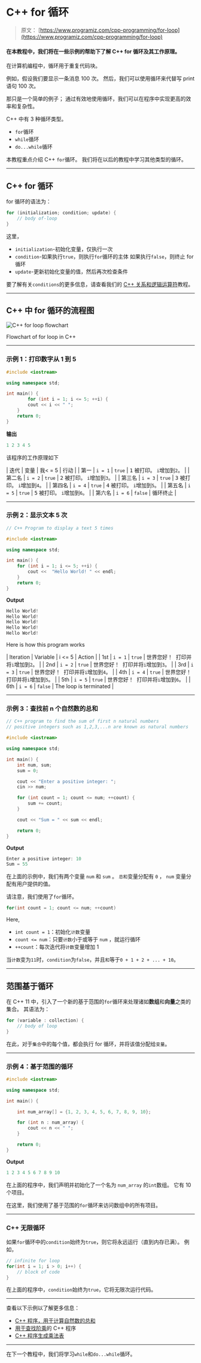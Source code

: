 # C++ for 循环

> 原文： [https://www.programiz.com/cpp-programming/for-loop](https://www.programiz.com/cpp-programming/for-loop)

#### 在本教程中，我们将在一些示例的帮助下了解 C++ for 循环及其工作原理。

在计算机编程中，循环用于重复代码块。

例如，假设我们要显示一条消息 100 次。 然后，我们可以使用循环来代替写 print 语句 100 次。

那只是一个简单的例子； 通过有效地使用循环，我们可以在程序中实现更高的效率和复杂性。

C++ 中有 3 种循环类型。

*   `for`循环
*   `while`循环
*   `do...while`循环

本教程重点介绍 C++ `for`循环。 我们将在以后的教程中学习其他类型的循环。

* * *

## C++ for 循环

for 循环的语法为：

```cpp
for (initialization; condition; update) {
    // body of-loop 
}
```

这里，

*   `initialization`-初始化变量，仅执行一次
*   `condition`-如果执行`true`，则执行`for`循环的主体
    如果执行`false`，则终止 for 循环
*   `update`-更新初始化变量的值，然后再次检查条件

要了解有关`conditions`的更多信息，请查看我们的 [C++ 关系和逻辑运算符](/cpp-programming/relational-logical-operators)教程。

* * *

## C++ 中 for 循环的流程图

![C++ for loop flowchart](img/07e4c662bd7eabc196c6835ab1d256ec.png "C++ for loop flowchart")

Flowchart of for loop in C++



* * *

### 示例 1：打印数字从 1 到 5

```cpp
#include <iostream>

using namespace std;

int main() {
        for (int i = 1; i <= 5; ++i) {
        cout << i << " ";
    }
    return 0;
}
```

**输出**

```cpp
1 2 3 4 5
```

该程序的工作原理如下

| 迭代 | 变量 | 我< = 5 | 行动 |
| 第一 | `i = 1` | `true` | <samp>1</samp> 被打印。 `i`增加到`2`。 |
| 第二名 | `i = 2` | `true` | <samp>2</samp> 被打印。 `i`增加到`3`。 |
| 第三名 | `i = 3` | `true` | <samp>3</samp> 被打印。 `i`增加到`4`。 |
| 第四名 | `i = 4` | `true` | <samp>4</samp> 被打印。 `i`增加到`5`。 |
| 第五名 | `i = 5` | `true` | <samp>5</samp> 被打印。 `i`增加到`6`。 |
| 第六名 | `i = 6` | `false` | 循环终止 |

* * *

### 示例 2：显示文本 5 次

```cpp
// C++ Program to display a text 5 times

#include <iostream>

using namespace std;

int main() {
    for (int i = 1; i <= 5; ++i) {
        cout <<  "Hello World! " << endl;
    }
    return 0;
}
```

**Output**

```cpp
Hello World!
Hello World!
Hello World!
Hello World!
Hello World!
```

Here is how this program works

| Iteration | Variable | i <= 5 | Action |
| 1st | `i = 1` | `true` | <samp>世界您好！ 打印</samp>并将`i`增加到`2`。 |
| 2nd | `i = 2` | `true` | <samp>世界您好！ 打印</samp>并将`i`增加到`3`。 |
| 3rd | `i = 3` | `true` | <samp>世界您好！ 打印</samp>并将`i`增加到`4`。 |
| 4th | `i = 4` | `true` | <samp>世界您好！ 打印</samp>并将`i`增加到`5`。 |
| 5th | `i = 5` | `true` | <samp>世界您好！ 打印</samp>并将`i`增加到`6`。 |
| 6th | `i = 6` | `false` | The loop is terminated |

* * *

### 示例 3：查找前 n 个自然数的总和

```cpp
// C++ program to find the sum of first n natural numbers
// positive integers such as 1,2,3,...n are known as natural numbers

#include <iostream>

using namespace std;

int main() {
    int num, sum;
    sum = 0;

    cout << "Enter a positive integer: ";
    cin >> num;

    for (int count = 1; count <= num; ++count) {
        sum += count;
    }

    cout << "Sum = " << sum << endl;

    return 0;
}
```

**Output**

```cpp
Enter a positive integer: 10
Sum = 55
```

在上面的示例中，我们有两个变量 `num` 和 `sum` 。 `总和`变量分配有 `0` ， `num` 变量分配有用户提供的值。

请注意，我们使用了`for`循环。

```cpp
for(int count = 1; count <= num; ++count)
```

Here,

*   `int count = 1`：初始化`计数`变量
*   `count <= num`：只要`计数`小于或等于 `num` ，就运行循环
*   `++count`：每次迭代将`计数`变量增加 1

当`计数`变为`11`时，`condition`为`false`，并且`和`等于`0 + 1 + 2 + ... + 10`。

* * *

## 范围基于循环

在 C++ 11 中，引入了一个新的基于范围的`for`循环来处理诸如**数组**和**向量**之类的集合。 其语法为：

```cpp
for (variable : collection) {
    // body of loop
}
```

在此，对于`集合`中的每个值，都会执行 for 循环，并将该值分配给`变量`。

* * *

### 示例 4：基于范围的循环

```cpp
#include <iostream>

using namespace std;

int main() {

    int num_array[] = {1, 2, 3, 4, 5, 6, 7, 8, 9, 10};

    for (int n : num_array) {
        cout << n << " ";
    }

    return 0;
}
```

**Output**

```cpp
1 2 3 4 5 6 7 8 9 10
```

在上面的程序中，我们声明并初始化了一个名为 `num_array` 的`int`数组。 它有 10 个项目。

在这里，我们使用了基于范围的`for`循环来访问数组中的所有项目。

* * *

### C++ 无限循环

如果`for`循环中的`condition`始终为`true`，则它将永远运行（直到内存已满）。 例如，

```cpp
// infinite for loop
for(int i = 1; i > 0; i++) {
    // block of code
}
```

在上面的程序中，`condition`始终为`true`，它将无限次运行代码。

* * *

查看以下示例以了解更多信息：

*   [C++ 程序，用于计算自然数的总和](/cpp-programming/examples/sum-natural-number)
*   [用于查找阶乘](/cpp-programming/examples/factorial)的 C++ 程序
*   [C++ 程序生成乘法表](/cpp-programming/examples/multiplication-table)

* * *

在下一个教程中，我们将学习`while`和`do...while`循环。
